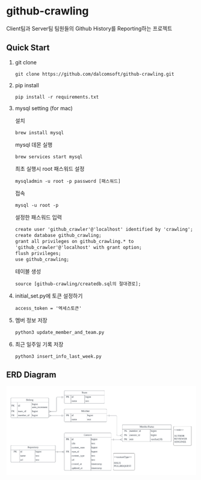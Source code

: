 # github-crawling

Client팀과 Server팀 팀원들의 Github History를 Reporting하는 프로젝트

## Quick Start

1. git clone

    ```
    git clone https://github.com/dalcomsoft/github-crawling.git
    ```

2. pip install

    ```
    pip install -r requirements.txt
    ```

3. mysql setting (for mac)

    설치
    ```
    brew install mysql
    ```

    mysql 데몬 실행
    ```
    brew services start mysql
    ```

    최초 실행시 root 패스워드 설정
    ```
    mysqladmin -u root -p password [패스워드]
    ```

    접속
    ```
    mysql -u root -p
    ```
    설정한 패스워드 입력

    ```
    create user 'github_crawler'@'localhost' identified by 'crawling';
    create database github_crawling;
    grant all privileges on github_crawling.* to 'github_crawler'@'localhost' with grant option;
    flush privileges;
    use github_crawling;
    ```

    테이블 생성
    ```
    source [github-crawling/createdb.sql의 절대경로];
    ```

4. initial_set.py에 토큰 설정하기

    ```
    access_token = '엑세스토큰'
    ```

5. 멤버 정보 저장
    ```
    python3 update_member_and_team.py
    ```

6. 최근 일주일 기록 저장
    ```
    python3 insert_info_last_week.py
    ```

## ERD Diagram

![github_crawling_erd](./docs/github_crawling_erd.png)